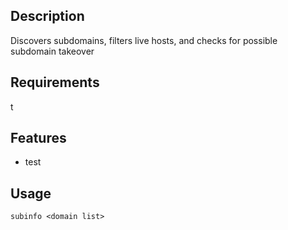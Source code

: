 <h2>Description</h2>

Discovers subdomains, filters live hosts, and checks for possible subdomain takeover

<h2>Requirements</h2>

t

<h2>Features</h2>

- test

<h2>Usage</h2>

`subinfo <domain list>`
